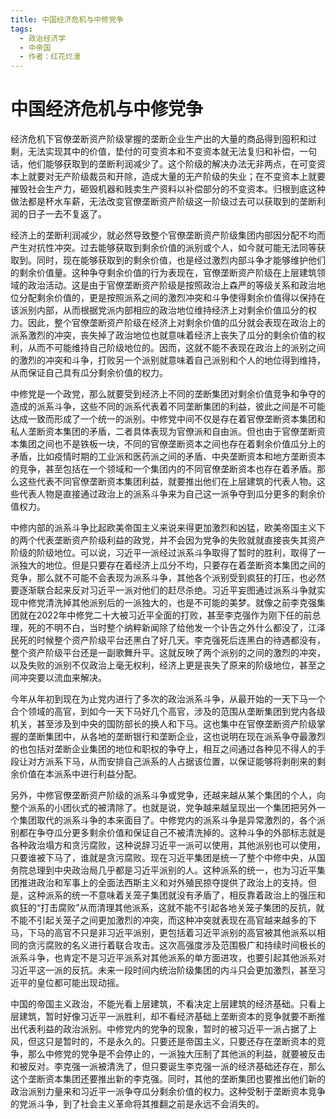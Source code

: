 ```yaml
---
title: 中国经济危机与中修党争
tags:
  - 政治经济学
  - 中帝国
  - 作者：红花烂漫
---
```


# 中国经济危机与中修党争

经济危机下官僚垄断资产阶级掌握的垄断企业生产出的大量的商品得到囤积和过剩，无法实现其中的价值，垫付的可变资本和不变资本就无法复归和补偿，一句话，他们能够获取到的垄断利润减少了。这个阶级的解决办法无非两点，在可变资本上就要对无产阶级裁员和开除，造成大量的无产阶级的失业；在不变资本上就要摧毁社会生产力，砸毁机器和贱卖生产资料以补偿部分的不变资本。归根到底这种做法都是杯水车薪，无法改变官僚垄断资产阶级这一阶级过去可以获取到的垄断利润的日子一去不复返了。

经济上的垄断利润减少，就必然导致整个官僚垄断资产阶级集团内部因分配不均而产生对抗性冲突。过去能够获取到剩余价值的派别或个人，如今就可能无法同等获取到。同时，现在能够获取到的剩余价值，也是经过激烈内部斗争才能够维护他们的剩余价值量。这种争夺剩余价值的行为表现在，官僚垄断资产阶级在上层建筑领域的政治活动。这是由于官僚垄断资产阶级是按照政治上森严的等级关系和政治地位分配剩余价值的，更是按照派系之间的激烈冲突和斗争使得剩余价值得以保持在该派别内部，从而根据党派内部相应的政治地位维持经济上对剩余价值瓜分的权力。因此，整个官僚垄断资产阶级在经济上对剩余价值的瓜分就会表现在政治上的派系激烈的冲突，丧失掉了政治地位也就意味着经济上丧失了瓜分的剩余价值的权利，从而不可能维持自己阶级地位的。因而，这就不能不表现在政治上的派别之间的激烈的冲突和斗争，打败另一个派别就意味着自己派别和个人的地位得到维持，从而保证自己具有瓜分剩余价值的权力。

中修党是一个政党，那么就要受到经济上不同的垄断集团对剩余价值竞争和争夺的造成的派系斗争，这些不同的派系代表着不同垄断集团的利益，彼此之间是不可能达成一致而形成了一个统一的派别。中修党中间不仅是存在着官僚垄断资本集团和私人垄断资本集团的矛盾，二者具体表现为官僚派和自由派。但也由于官僚垄断资本集团之间也不是铁板一块，不同的官僚垄断资本之间也存在着剩余价值瓜分上的矛盾，比如疫情时期的工业派和医药派之间的矛盾、中央垄断资本和地方垄断资本的竞争，甚至包括在一个领域和一个集团内的不同官僚垄断资本也存在着矛盾。那么这些代表不同官僚垄断资本集团利益，就要推出他们在上层建筑的代表人物。这些代表人物是直接通过政治上的派系斗争来为自己这一派争夺到瓜分更多的剩余价值权力。

中修内部的派系斗争比起欧美帝国主义来说来得更加激烈和凶猛，欧美帝国主义下的两个代表垄断资产阶级利益的政党，并不会因为党争的失败就就直接丧失其资产阶级的阶级地位。可以说，习近平一派经过派系斗争取得了暂时的胜利，取得了一派独大的地位。但是只要存在着经济上瓜分不均，只要存在着垄断资本集团之间的竞争，那么就不可能不会表现为派系斗争，其他各个派别受到疯狂的打压，也必然要逐渐联合起来反对习近平一派对他们的赶尽杀绝。习近平妄图通过派系斗争就实现中修党清洗掉其他派别后的一派独大的，也是不可能的美梦。就像之前李克强集团就在2022年中修党二十大被习近平全面的打败，甚至李克强作为刚下任的前总理，死的不明不白，当时整个纳粹新闻除了给他发一个讣告之外什么都没了，江泽民死的时候整个资产阶级平台还黑白了好几天。李克强死后连黑白的待遇都没有，整个资产阶级平台还是一副歌舞升平。这就反映了两个派别的之间的激烈的冲突，以及失败的派别不仅政治上毫无权利，经济上更是丧失了原来的阶级地位，甚至之间冲突要以流血来解决。

今年从年初到现在为止党内进行了多次的政治派系斗争，从最开始的一天下马一个合个领域的高官，到如今一天下马好几个高官，涉及的范围从垄断集团到党内各级机关，甚至涉及到中央的国防部长的换人和下马。这也集中在官僚垄断资产阶级掌握的垄断集团中，从各地的垄断银行和垄断企业，这也说明在现在派系争夺最激烈的也包括对垄断企业集团的地位和职权的争夺上，相互之间通过各种见不得人的手段让对方派系下马，从而安排自己派系的人占据该位置，以保证能够将剥削来的剩余价值在本派系中进行利益分配。

另外，中修官僚垄断资产阶级的派系斗争或党争，还越来越从某个集团的个人，向整个派系的小团伙式的被清除了。也就是说，党争越来越呈现出一个集团把另外一个集团取代的派系斗争的本来面目了。中修党内的派系斗争是异常激烈的，各个派别都在争夺瓜分更多剩余价值和保证自己不被清洗掉的。这种斗争的外部标志就是各种政治塌方和贪污腐败，这种说辞习近平一派可以使用，其他派别也可以使用，只要谁被下马了，谁就是贪污腐败。现在习近平集团是统一了整个中修中央，从国务院总理到中央政治局几乎都是习近平派别的人。这种派系的统一，也为习近平集团推进政治和军事上的全面法西斯主义和对外殖民掠夺提供了政治上的支持。但是，这种派系的统一不意味着关笼子集团就没有矛盾了，相反靠着政治上的强压和疯狂的“打击腐败”从而清理其他派系，这就不能不引起各地关笼子集团的反抗，就不能不引起关笼子之间更加激烈的冲突，而这种冲突就表现在高官越来越多的下马，下马的高官不只是非习近平派别，更包括着习近平派别的高官被其他派系以相同的贪污腐败的名义进行着联合攻击。这次高强度涉及范围极广和持续时间极长的派系斗争，也肯定不是习近平派系对其他派系的单方面进攻，也要引起其他派系对习近平这一派的反抗。未来一段时间内统治阶级集团的内斗只会更加激烈，甚至习近平的皇位都可能出现动摇。

中国的帝国主义政治，不能光看上层建筑，不看决定上层建筑的经济基础。只看上层建筑，暂时好像习近平一派胜利，却不看经济基础上垄断资本的竞争就要不断推出代表利益的政治派别。中修党内的党争的现象，暂时的被习近平一派占据了上风，但这只是暂时的，不是永久的。只要还是帝国主义，只要还存在垄断资本的竞争，那么中修党的党争是不会停止的，一派独大压制了其他派的利益，就要被反击和被反对。李克强一派被清洗了，但只要诞生李克强一派的经济基础还存在，那么这个垄断资本集团还要推出新的李克强。同时，其他的垄断集团也要推出他们新的政治派别力量来和习近平一派争夺瓜分剩余价值的权力。这种受制于垄断资本竞争的党派斗争，到了社会主义革命将其推翻之前是永远不会消失的。

